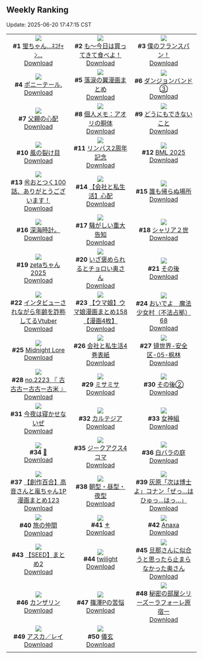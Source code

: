 ## Weekly Ranking
Update: 2025-06-20 17:47:15 CST

|      |      |      |
| :----: | :----: | :----: |
| ![](https://i.pixiv.re/c/240x480/img-master/img/2025/06/14/00/00/12/131522734_p0_master1200.jpg)<br>**#1** [蛍ちゃん…ﾈｺﾁｬﾝ…](https://www.pixiv.net/artworks/131522734)<br>[Download](https://i.pixiv.re/img-original/img/2025/06/14/00/00/12/131522734_p0.png) | ![](https://i.pixiv.re/c/240x480/img-master/img/2025/06/13/07/30/03/131495917_p0_master1200.jpg)<br>**#2** [も～今日は買ってきて食べよ！](https://www.pixiv.net/artworks/131495917)<br>[Download](https://i.pixiv.re/img-original/img/2025/06/13/07/30/03/131495917_p0.jpg) | ![](https://i.pixiv.re/c/240x480/img-master/img/2025/06/14/00/21/08/131524160_p0_master1200.jpg)<br>**#3** [僕のフランスパン！](https://www.pixiv.net/artworks/131524160)<br>[Download](https://i.pixiv.re/img-original/img/2025/06/14/00/21/08/131524160_p0.jpg) |
| ![](https://i.pixiv.re/c/240x480/img-master/img/2025/06/14/00/13/08/131523823_p0_master1200.jpg)<br>**#4** [ポニーテール.](https://www.pixiv.net/artworks/131523823)<br>[Download](https://i.pixiv.re/img-original/img/2025/06/14/00/13/08/131523823_p0.jpg) | ![](https://i.pixiv.re/c/240x480/img-master/img/2025/06/13/00/05/29/131487261_p0_master1200.jpg)<br>**#5** [落涙の翼漫画まとめ](https://www.pixiv.net/artworks/131487261)<br>[Download](https://i.pixiv.re/img-original/img/2025/06/13/00/05/29/131487261_p0.jpg) | ![](https://i.pixiv.re/c/240x480/img-master/img/2025/06/14/11/04/28/131537284_p0_master1200.jpg)<br>**#6** [ダンジョンバンド③](https://www.pixiv.net/artworks/131537284)<br>[Download](https://i.pixiv.re/img-original/img/2025/06/14/11/04/28/131537284_p0.jpg) |
| ![](https://i.pixiv.re/c/240x480/img-master/img/2025/06/14/15/38/45/131544845_p0_master1200.jpg)<br>**#7** [父親の心配](https://www.pixiv.net/artworks/131544845)<br>[Download](https://i.pixiv.re/img-original/img/2025/06/14/15/38/45/131544845_p0.jpg) | ![](https://i.pixiv.re/c/240x480/img-master/img/2025/06/14/06/00/07/131531316_p0_master1200.jpg)<br>**#8** [個人メモ：アオリの胴体](https://www.pixiv.net/artworks/131531316)<br>[Download](https://i.pixiv.re/img-original/img/2025/06/14/06/00/07/131531316_p0.jpg) | ![](https://i.pixiv.re/c/240x480/img-master/img/2025/06/13/19/25/57/131510807_p0_master1200.jpg)<br>**#9** [どうにもできないこと](https://www.pixiv.net/artworks/131510807)<br>[Download](https://i.pixiv.re/img-original/img/2025/06/13/19/25/57/131510807_p0.jpg) |
| ![](https://i.pixiv.re/c/240x480/img-master/img/2025/06/15/00/00/14/131564974_p0_master1200.jpg)<br>**#10** [風の裂け目](https://www.pixiv.net/artworks/131564974)<br>[Download](https://i.pixiv.re/img-original/img/2025/06/15/00/00/14/131564974_p0.png) | ![](https://i.pixiv.re/c/240x480/img-master/img/2025/06/14/05/04/23/131530571_p0_master1200.jpg)<br>**#11** [リンバス2周年記念](https://www.pixiv.net/artworks/131530571)<br>[Download](https://i.pixiv.re/img-original/img/2025/06/14/05/04/23/131530571_p0.jpg) | ![](https://i.pixiv.re/c/240x480/img-master/img/2025/06/14/00/35/43/131524856_p0_master1200.jpg)<br>**#12** [BML 2025](https://www.pixiv.net/artworks/131524856)<br>[Download](https://i.pixiv.re/img-original/img/2025/06/14/00/35/43/131524856_p0.png) |
| ![](https://i.pixiv.re/c/240x480/img-master/img/2025/06/14/12/00/19/131538750_p0_master1200.jpg)<br>**#13** [㊗️おとつく100話、ありがとうございます！](https://www.pixiv.net/artworks/131538750)<br>[Download](https://i.pixiv.re/img-original/img/2025/06/14/12/00/19/131538750_p0.jpg) | ![](https://i.pixiv.re/c/240x480/img-master/img/2025/06/13/12/00/15/131500306_p0_master1200.jpg)<br>**#14** [【会社と私生活】心配](https://www.pixiv.net/artworks/131500306)<br>[Download](https://i.pixiv.re/img-original/img/2025/06/13/12/00/15/131500306_p0.jpg) | ![](https://i.pixiv.re/c/240x480/img-master/img/2025/06/13/07/23/37/131495826_p0_master1200.jpg)<br>**#15** [誰も帰らぬ場所](https://www.pixiv.net/artworks/131495826)<br>[Download](https://i.pixiv.re/img-original/img/2025/06/13/07/23/37/131495826_p0.png) |
| ![](https://i.pixiv.re/c/240x480/img-master/img/2025/06/14/19/10/44/131552149_p0_master1200.jpg)<br>**#16** [深海時計。](https://www.pixiv.net/artworks/131552149)<br>[Download](https://i.pixiv.re/img-original/img/2025/06/14/19/10/44/131552149_p0.jpg) | ![](https://i.pixiv.re/c/240x480/img-master/img/2025/06/13/12/15/27/131500728_p0_master1200.jpg)<br>**#17** [騒がしい重大告知](https://www.pixiv.net/artworks/131500728)<br>[Download](https://i.pixiv.re/img-original/img/2025/06/13/12/15/27/131500728_p0.png) | ![](https://i.pixiv.re/c/240x480/img-master/img/2025/06/14/02/40/47/131528375_p0_master1200.jpg)<br>**#18** [シャリア２世](https://www.pixiv.net/artworks/131528375)<br>[Download](https://i.pixiv.re/img-original/img/2025/06/14/02/40/47/131528375_p0.jpg) |
| ![](https://i.pixiv.re/c/240x480/img-master/img/2025/06/13/00/00/18/131486709_p0_master1200.jpg)<br>**#19** [zetaちゃん2025](https://www.pixiv.net/artworks/131486709)<br>[Download](https://i.pixiv.re/img-original/img/2025/06/13/00/00/18/131486709_p0.png) | ![](https://i.pixiv.re/c/240x480/img-master/img/2025/06/14/00/04/36/131523399_p0_master1200.jpg)<br>**#20** [いざ褒められるとチョロい奥さん](https://www.pixiv.net/artworks/131523399)<br>[Download](https://i.pixiv.re/img-original/img/2025/06/14/00/04/36/131523399_p0.jpg) | ![](https://i.pixiv.re/c/240x480/img-master/img/2025/06/14/22/30/08/131560869_p0_master1200.jpg)<br>**#21** [その後](https://www.pixiv.net/artworks/131560869)<br>[Download](https://i.pixiv.re/img-original/img/2025/06/14/22/30/08/131560869_p0.jpg) |
| ![](https://i.pixiv.re/c/240x480/img-master/img/2025/06/14/21/30/31/131558045_p0_master1200.jpg)<br>**#22** [インタビューされながら年齢を詐称してるVtuber](https://www.pixiv.net/artworks/131558045)<br>[Download](https://i.pixiv.re/img-original/img/2025/06/14/21/30/31/131558045_p0.png) | ![](https://i.pixiv.re/c/240x480/img-master/img/2025/06/13/00/00/34/131486793_p0_master1200.jpg)<br>**#23** [【ウマ娘】ウマ娘漫画まとめ158【漫画4枚】](https://www.pixiv.net/artworks/131486793)<br>[Download](https://i.pixiv.re/img-original/img/2025/06/13/00/00/34/131486793_p0.jpg) | ![](https://i.pixiv.re/c/240x480/img-master/img/2025/06/14/11/31/55/131537945_p0_master1200.jpg)<br>**#24** [おいでよ　魔法少女村（不法占拠）68](https://www.pixiv.net/artworks/131537945)<br>[Download](https://i.pixiv.re/img-original/img/2025/06/14/11/31/55/131537945_p0.png) |
| ![](https://i.pixiv.re/c/240x480/img-master/img/2025/06/13/00/00/15/131486685_p0_master1200.jpg)<br>**#25** [Midnight Lore](https://www.pixiv.net/artworks/131486685)<br>[Download](https://i.pixiv.re/img-original/img/2025/06/13/00/00/15/131486685_p0.jpg) | ![](https://i.pixiv.re/c/240x480/img-master/img/2025/06/15/15/05/31/131586877_p0_master1200.jpg)<br>**#26** [会社と私生活4巻表紙](https://www.pixiv.net/artworks/131586877)<br>[Download](https://i.pixiv.re/img-original/img/2025/06/15/15/05/31/131586877_p0.jpg) | ![](https://i.pixiv.re/c/240x480/img-master/img/2025/06/15/00/00/01/131564866_p0_master1200.jpg)<br>**#27** [镜世界-安全区-05-枫林](https://www.pixiv.net/artworks/131564866)<br>[Download](https://i.pixiv.re/img-original/img/2025/06/15/00/00/01/131564866_p0.jpg) |
| ![](https://i.pixiv.re/c/240x480/img-master/img/2025/06/13/22/38/40/131519096_p0_master1200.jpg)<br>**#28** [no.2223 『 古古古ー古古ー古米 』](https://www.pixiv.net/artworks/131519096)<br>[Download](https://i.pixiv.re/img-original/img/2025/06/13/22/38/40/131519096_p0.jpg) | ![](https://i.pixiv.re/c/240x480/img-master/img/2025/06/14/19/37/37/131553151_p0_master1200.jpg)<br>**#29** [ミサミサ](https://www.pixiv.net/artworks/131553151)<br>[Download](https://i.pixiv.re/img-original/img/2025/06/14/19/37/37/131553151_p0.jpg) | ![](https://i.pixiv.re/c/240x480/img-master/img/2025/06/15/19/49/56/131596617_p0_master1200.jpg)<br>**#30** [その後②](https://www.pixiv.net/artworks/131596617)<br>[Download](https://i.pixiv.re/img-original/img/2025/06/15/19/49/56/131596617_p0.jpg) |
| ![](https://i.pixiv.re/c/240x480/img-master/img/2025/06/13/19/12/32/131510367_p0_master1200.jpg)<br>**#31** [今夜は寝かせないぜ](https://www.pixiv.net/artworks/131510367)<br>[Download](https://i.pixiv.re/img-original/img/2025/06/13/19/12/32/131510367_p0.jpg) | ![](https://i.pixiv.re/c/240x480/img-master/img/2025/06/13/00/00/16/131486698_p0_master1200.jpg)<br>**#32** [カルテジア](https://www.pixiv.net/artworks/131486698)<br>[Download](https://i.pixiv.re/img-original/img/2025/06/13/00/00/16/131486698_p0.jpg) | ![](https://i.pixiv.re/c/240x480/img-master/img/2025/06/14/10/26/40/131536358_p0_master1200.jpg)<br>**#33** [女神組](https://www.pixiv.net/artworks/131536358)<br>[Download](https://i.pixiv.re/img-original/img/2025/06/14/10/26/40/131536358_p0.jpg) |
| ![](https://i.pixiv.re/c/240x480/img-master/img/2025/06/14/00/57/39/131525614_p0_master1200.jpg)<br>**#34** [🍓](https://www.pixiv.net/artworks/131525614)<br>[Download](https://i.pixiv.re/img-original/img/2025/06/14/00/57/39/131525614_p0.jpg) | ![](https://i.pixiv.re/c/240x480/img-master/img/2025/06/14/23/15/26/131562925_p0_master1200.jpg)<br>**#35** [ジークアクス4コマ](https://www.pixiv.net/artworks/131562925)<br>[Download](https://i.pixiv.re/img-original/img/2025/06/14/23/15/26/131562925_p0.png) | ![](https://i.pixiv.re/c/240x480/img-master/img/2025/06/14/08/06/22/131533417_p0_master1200.jpg)<br>**#36** [白バラの庭](https://www.pixiv.net/artworks/131533417)<br>[Download](https://i.pixiv.re/img-original/img/2025/06/14/08/06/22/131533417_p0.jpg) |
| ![](https://i.pixiv.re/c/240x480/img-master/img/2025/06/14/00/01/02/131523026_p0_master1200.jpg)<br>**#37** [【創作百合】高音さんと嵐ちゃん1P漫画まとめ123](https://www.pixiv.net/artworks/131523026)<br>[Download](https://i.pixiv.re/img-original/img/2025/06/14/00/01/02/131523026_p0.jpg) | ![](https://i.pixiv.re/c/240x480/img-master/img/2025/06/15/15/40/30/131587121_p0_master1200.jpg)<br>**#38** [朝型・昼型・夜型](https://www.pixiv.net/artworks/131587121)<br>[Download](https://i.pixiv.re/img-original/img/2025/06/15/15/40/30/131587121_p0.jpg) | ![](https://i.pixiv.re/c/240x480/img-master/img/2025/06/14/18/45/30/131551025_p0_master1200.jpg)<br>**#39** [灰原「次は博士よ」コナン「ぜっ…はひゅっ…はっ…」](https://www.pixiv.net/artworks/131551025)<br>[Download](https://i.pixiv.re/img-original/img/2025/06/14/18/45/30/131551025_p0.jpg) |
| ![](https://i.pixiv.re/c/240x480/img-master/img/2025/06/13/12/01/13/131500437_p0_master1200.jpg)<br>**#40** [旅の仲間](https://www.pixiv.net/artworks/131500437)<br>[Download](https://i.pixiv.re/img-original/img/2025/06/13/12/01/13/131500437_p0.jpg) | ![](https://i.pixiv.re/c/240x480/img-master/img/2025/06/14/00/56/11/131525567_p0_master1200.jpg)<br>**#41** [⚜](https://www.pixiv.net/artworks/131525567)<br>[Download](https://i.pixiv.re/img-original/img/2025/06/14/00/56/11/131525567_p0.jpg) | ![](https://i.pixiv.re/c/240x480/img-master/img/2025/06/14/11/11/31/131537458_p0_master1200.jpg)<br>**#42** [Anaxa](https://www.pixiv.net/artworks/131537458)<br>[Download](https://i.pixiv.re/img-original/img/2025/06/14/11/11/31/131537458_p0.png) |
| ![](https://i.pixiv.re/c/240x480/img-master/img/2025/06/15/21/53/00/131602521_p0_master1200.jpg)<br>**#43** [【SEED】まとめ2](https://www.pixiv.net/artworks/131602521)<br>[Download](https://i.pixiv.re/img-original/img/2025/06/15/21/53/00/131602521_p0.jpg) | ![](https://i.pixiv.re/c/240x480/img-master/img/2025/06/13/00/00/11/131486644_p0_master1200.jpg)<br>**#44** [twilight](https://www.pixiv.net/artworks/131486644)<br>[Download](https://i.pixiv.re/img-original/img/2025/06/13/00/00/11/131486644_p0.jpg) | ![](https://i.pixiv.re/c/240x480/img-master/img/2025/06/13/00/05/07/131487242_p0_master1200.jpg)<br>**#45** [旦那さんに似合うと思ったら止まらなかった奥さん](https://www.pixiv.net/artworks/131487242)<br>[Download](https://i.pixiv.re/img-original/img/2025/06/13/00/05/07/131487242_p0.jpg) |
| ![](https://i.pixiv.re/c/240x480/img-master/img/2025/06/13/00/00/13/131486663_p0_master1200.jpg)<br>**#46** [カンザリン](https://www.pixiv.net/artworks/131486663)<br>[Download](https://i.pixiv.re/img-original/img/2025/06/13/00/00/13/131486663_p0.png) | ![](https://i.pixiv.re/c/240x480/img-master/img/2025/06/13/06/13/52/131494635_p0_master1200.jpg)<br>**#47** [篠澤Pの苦悩](https://www.pixiv.net/artworks/131494635)<br>[Download](https://i.pixiv.re/img-original/img/2025/06/13/06/13/52/131494635_p0.png) | ![](https://i.pixiv.re/c/240x480/img-master/img/2025/06/14/18/02/45/131549584_p0_master1200.jpg)<br>**#48** [秘密の部屋シリーズーラフォーレ原宿ー](https://www.pixiv.net/artworks/131549584)<br>[Download](https://i.pixiv.re/img-original/img/2025/06/14/18/02/45/131549584_p0.jpg) |
| ![](https://i.pixiv.re/c/240x480/img-master/img/2025/06/15/00/00/12/131564960_p0_master1200.jpg)<br>**#49** [アスカ／レイ](https://www.pixiv.net/artworks/131564960)<br>[Download](https://i.pixiv.re/img-original/img/2025/06/15/00/00/12/131564960_p0.png) | ![](https://i.pixiv.re/c/240x480/img-master/img/2025/06/14/00/41/10/131525047_p0_master1200.jpg)<br>**#50** [儀玄](https://www.pixiv.net/artworks/131525047)<br>[Download](https://i.pixiv.re/img-original/img/2025/06/14/00/41/10/131525047_p0.jpg) |
|      |
